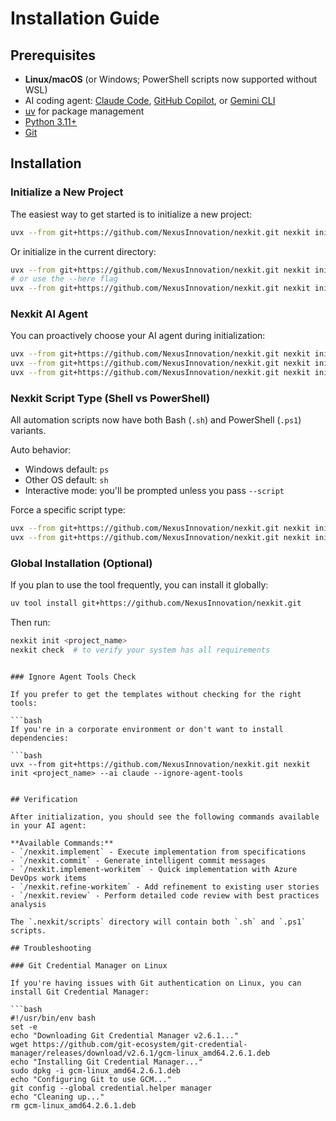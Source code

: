 # Installation Guide

## Prerequisites

- **Linux/macOS** (or Windows; PowerShell scripts now supported without WSL)
- AI coding agent: [Claude Code](https://www.anthropic.com/claude-code), [GitHub Copilot](https://code.visualstudio.com/), or [Gemini CLI](https://github.com/google-gemini/gemini-cli)
- [uv](https://docs.astral.sh/uv/) for package management
- [Python 3.11+](https://www.python.org/downloads/)
- [Git](https://git-scm.com/downloads)

## Installation

### Initialize a New Project

The easiest way to get started is to initialize a new project:

```bash
uvx --from git+https://github.com/NexusInnovation/nexkit.git nexkit init <PROJECT_NAME>
```

Or initialize in the current directory:

```bash
uvx --from git+https://github.com/NexusInnovation/nexkit.git nexkit init .
# or use the --here flag
uvx --from git+https://github.com/NexusInnovation/nexkit.git nexkit init --here
```

### Nexkit AI Agent

You can proactively choose your AI agent during initialization:

```bash
uvx --from git+https://github.com/NexusInnovation/nexkit.git nexkit init <project_name> --ai claude
uvx --from git+https://github.com/NexusInnovation/nexkit.git nexkit init <project_name> --ai gemini
uvx --from git+https://github.com/NexusInnovation/nexkit.git nexkit init <project_name> --ai copilot
```

### Nexkit Script Type (Shell vs PowerShell)

All automation scripts now have both Bash (`.sh`) and PowerShell (`.ps1`) variants.

Auto behavior:
- Windows default: `ps`
- Other OS default: `sh`
- Interactive mode: you'll be prompted unless you pass `--script`

Force a specific script type:
```bash
uvx --from git+https://github.com/NexusInnovation/nexkit.git nexkit init <project_name> --script sh
uvx --from git+https://github.com/NexusInnovation/nexkit.git nexkit init <project_name> --script ps
```

### Global Installation (Optional)

If you plan to use the tool frequently, you can install it globally:

```bash
uv tool install git+https://github.com/NexusInnovation/nexkit.git
```

Then run:
```bash
nexkit init <project_name>
nexkit check  # to verify your system has all requirements
```
```

### Ignore Agent Tools Check

If you prefer to get the templates without checking for the right tools:

```bash
If you're in a corporate environment or don't want to install dependencies:

```bash
uvx --from git+https://github.com/NexusInnovation/nexkit.git nexkit init <project_name> --ai claude --ignore-agent-tools
```
```

## Verification

After initialization, you should see the following commands available in your AI agent:

**Available Commands:**
- `/nexkit.implement` - Execute implementation from specifications
- `/nexkit.commit` - Generate intelligent commit messages
- `/nexkit.implement-workitem` - Quick implementation with Azure DevOps work items
- `/nexkit.refine-workitem` - Add refinement to existing user stories
- `/nexkit.review` - Perform detailed code review with best practices analysis

The `.nexkit/scripts` directory will contain both `.sh` and `.ps1` scripts.

## Troubleshooting

### Git Credential Manager on Linux

If you're having issues with Git authentication on Linux, you can install Git Credential Manager:

```bash
#!/usr/bin/env bash
set -e
echo "Downloading Git Credential Manager v2.6.1..."
wget https://github.com/git-ecosystem/git-credential-manager/releases/download/v2.6.1/gcm-linux_amd64.2.6.1.deb
echo "Installing Git Credential Manager..."
sudo dpkg -i gcm-linux_amd64.2.6.1.deb
echo "Configuring Git to use GCM..."
git config --global credential.helper manager
echo "Cleaning up..."
rm gcm-linux_amd64.2.6.1.deb
```
